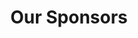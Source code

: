 ---
title: "Our Sponsors"
description: "Our Society Sponsors"
bg_image: "images/feature-bg.jpg"
layout: "sponsors"
draft: false

pricing:
  enable : true
  pricing_table:
  # pricing table loop
  - name : ""
    price: "Warwick Home"
    content : "Warwick Home sponsors our events. They are a student accommodation rental agency. Therefore, check out their website for the best deals."
    link : "https://www.warwickhomerental.com/"
    services:
    - Houses around Canley Area
    - Near the University
    - Shared Bathroom, Ensuites or Studio Rooms
      
  # pricing table loop
  - name : "Premium"
    price: "$199"
    content : "Suitable for small businesses with up to 5 employees"
    link : "#"
    services:
    - Unlimited agents
    - 10 PSD Design
    - HTML5 Markup
    - Basic SEO
    - Email Marketing
    - 24/7 Tech Support
      
  # pricing table loop
  - name : "Advance"
    price: "$299"
    content : "Suitable for large businesses with unlimited employees"
    link : "#"
    services:
    - Unlimited agents
    - 10 PSD Design
    - HTML5 Markup
    - Basic SEO
    - Email Marketing
    - 24/7 Tech Support
        
############################# call to action #################################
cta:
  enable : true
  # call to action content comes from "_index.md"
---